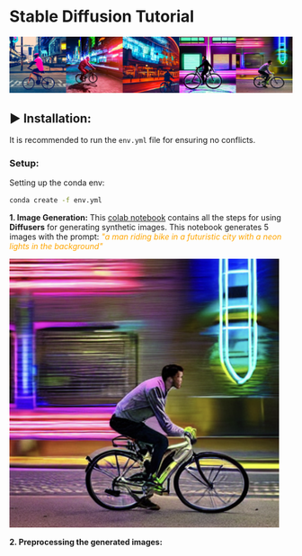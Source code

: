 # Stable Diffusion Tutorial
![a man cycling in a futurictic city with neon lights](./images/all_generated_images.png)

## ▶ Installation:
It is recommended to run the `env.yml` file for ensuring no conflicts.

### Setup:
Setting up the conda env:
```sh
conda create -f env.yml
```

**1. Image Generation:**  This [colab notebook](https://colab.research.google.com/drive/1unuR9Ta4i7qlV-Ll9RfBjkyN9dEA0Xwf?usp=sharing) contains all the steps for using **Diffusers** for generating synthetic images. This notebook generates 5 images with the prompt: <span style="color:orange">*"a man riding bike in a futuristic city with a neon lights in the background"*</span> 

![alt text](./images/stable_diff_img.png)

**2. Preprocessing the generated images:**
